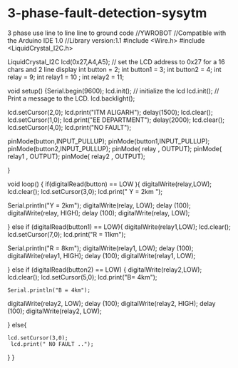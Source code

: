 # 3-phase-fault-detection-sysytm
3 phase use line to line line to ground code
//YWROBOT
//Compatible with the Arduino IDE 1.0
//Library version:1.1
#include <Wire.h> 
#include <LiquidCrystal_I2C.h>

LiquidCrystal_I2C lcd(0x27,A4,A5);  // set the LCD address to 0x27 for a 16 chars and 2 line display
int button = 2;
int button1 = 3;
int button2 = 4;
int relay = 9;
int relay1 = 10 ;
int relay2 = 11;

void setup()
{Serial.begin(9600);
  lcd.init();                      // initialize the lcd 
  lcd.init();
  // Print a message to the LCD.
  lcd.backlight();

  lcd.setCursor(2,0);
  lcd.print("ITM ALIGARH");
  delay(1500);
  lcd.clear();
  lcd.setCursor(1,0);
  lcd.print("EE DEPARTMENT");
  delay(2000);
  lcd.clear();
  lcd.setCursor(4,0);
  lcd.print("NO FAULT");

  
  pinMode(button,INPUT_PULLUP);
 pinMode(button1,INPUT_PULLUP);
 pinMode(button2,INPUT_PULLUP);
 pinMode( relay , OUTPUT);
 pinMode( relay1 , OUTPUT);
 pinMode( relay2 , OUTPUT);
 
}


void loop()
{ if(digitalRead(button) == LOW  ){
   digitalWrite(relay,LOW);
        lcd.clear();
  lcd.setCursor(3,0);
  lcd.print(" Y = 2km ");
  
  Serial.println("Y = 2km");
   digitalWrite(relay, LOW); 
        delay (100);
        digitalWrite(relay, HIGH);
        delay (100);
        digitalWrite(relay, LOW);
  
}
  else if (digitalRead(button1) == LOW){
     digitalWrite(relay1,LOW);
          lcd.clear();
      lcd.setCursor(7,0);
  lcd.print("R = 11km");
       
  Serial.println("R = 8km");
  digitalWrite(relay1, LOW); 
        delay (100);
        digitalWrite(relay1, HIGH);
        delay (100);
        digitalWrite(relay1, LOW);
 
  
  }
  else if (digitalRead(button2) == LOW) {
    digitalWrite(relay2,LOW);
         lcd.clear();
    lcd.setCursor(5,0);
    lcd.print("B= 4km");
         
    
    Serial.println("B = 4km");
  digitalWrite(relay2, LOW); 
        delay (100);
        digitalWrite(relay2, HIGH);
        delay (100);
        digitalWrite(relay2, LOW);
    
  }
  else{
   
    lcd.setCursor(3,0);
     lcd.print(" NO FAULT ..");

     
     
}
}

           
